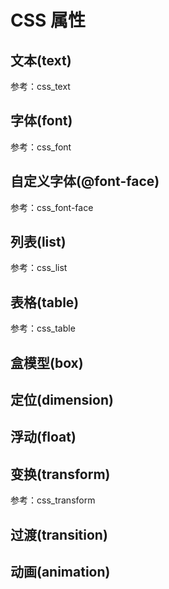 CSS 属性
========

文本(text)
---------

参考：css_text

字体(font)
---------

参考：css_font

自定义字体(@font-face)
--------------------

参考：css_font-face

列表(list)
---------

参考：css_list

表格(table)
----------

参考：css_table

盒模型(box)
----------

定位(dimension)
--------------

浮动(float)
----------

变换(transform)
--------------

参考：css_transform

过渡(transition)
---------------

动画(animation)
--------------